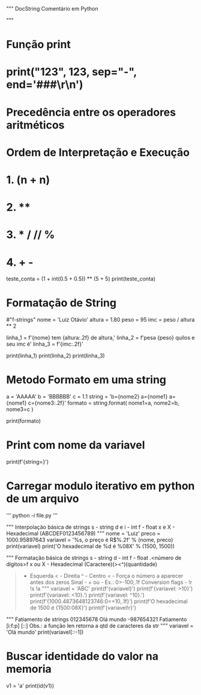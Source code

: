 """
DocString
Comentário em Python

"""

# Função print
# print("123", 123, sep="-", end='###\r\n')

#  Precedência entre os operadores aritméticos
# Ordem de Interpretação e Execução 
# 1. (n + n)
# 2. **
# 3. * / // %
# 4. + -
teste_conta = (1 + int(0.5 + 0.5)) ** (5 + 5)
print(teste_conta)

# Formatação de String
#"f-strings"
nome = 'Luiz Otávio'
altura = 1.80
peso = 95
imc = peso / altura ** 2

linha_1 = f'{nome} tem {altura:.2f} de altura,'
linha_2 = f'pesa {peso} quilos e seu imc é'
linha_3 = f'{imc:.2f}'

print(linha_1)
print(linha_2)
print(linha_3)


# Metodo Formato em uma string
a = 'AAAAA'
b = 'BBBBBB'
c = 1.1
string = 'b={nome2} a={nome1} a={nome1} c={nome3:.2f}'
formato = string.format(
    nome1=a, nome2=b, nome3=c
)

print(formato)


# Print com nome da variavel 
print(f'{string=}')


# Carregar modulo iterativo em python de um arquivo
'''
python -i file.py
'''


"""
Interpolação básica de strings
s - string
d e i - int
f - float
x e X - Hexadecimal (ABCDEF0123456789)
"""
nome = 'Luiz'
preco = 1000.95897643
variavel = '%s, o preço é R$%.2f' % (nome, preco)
print(variavel)
print('O hexadecimal de %d é %08X' % (1500, 1500))


"""
Formatação básica de strings
s - string
d - int
f - float
.<número de dígitos>f
x ou X - Hexadecimal
(Caractere)(><^)(quantidade)
> - Esquerda
< - Direita
^ - Centro
= - Força o número a aparecer antes dos zeros
Sinal - + ou -
Ex.: 0>-100,.1f
Conversion flags - !r !s !a 
"""
variavel = 'ABC'
print(f'{variavel}')
print(f'{variavel: >10}')
print(f'{variavel: <10}.')
print(f'{variavel: ^10}.')
print(f'{1000.4873648123746:0=+10,.1f}')
print(f'O hexadecimal de 1500 é {1500:08X}')
print(f'{variavel!r}')


"""
Fatiamento de strings
 012345678
 Olá mundo
-987654321
Fatiamento [i:f:p] [::]
Obs.: a função len retorna a qtd 
de caracteres da str
"""
variavel = 'Olá mundo'
print(variavel[::-1])

# Buscar identidade do valor na memoria
v1 = 'a'
print(id(v1))